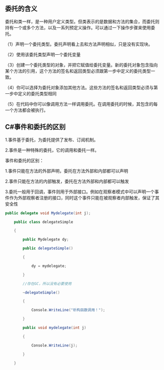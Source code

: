 ## 委托的含义

委托和类一样，是一种用户定义类型。但类表示的是数据和方法的集合，而委托则持有一个或多个方法，以及一系列预定义操作。可以通过一下操作步骤来使用委托。

（1）声明一个委托类型。委托声明看上去和方法声明相似，只是没有实现块。

（2）使用该委托类型声明一个委托变量

（3）创建一个委托类型的对象，并把它赋值给委托变量。新的委托对象包含指向某个方法的引用，这个方法的签名和返回类型必须跟第一步中定义的委托类型一致。

（4）你可以选择为委托对象添加其他方法。这些方法的签名和返回类型必须与第一步中定义的委托类型相同

（5）在代码中你可以像调用方法一样调用委托。在调用委托的时候，其包含的每一个方法都会被执行。



## C#事件和委托的区别

1.事件基于委托，为委托提供了发布、订阅机制。

2.事件是一种特殊的委托，它的调用和委托一样。

事件和委托的区别：

1.事件只能在方法的外部声明，委托在方法外部和内部都可以声明

2.事件只能在方法的内部触发，委托在方法外部和内部都可以触发

3.委托一般用于回调，事件则用于外部接口。例如在观察者模式中可以声明一个事件作为外部观察者注册的接口，同时这个事件只能在被观察者内部触发，保证了其安全性



```c#
public delegate void Mydelegate(int j);

    public class delegateSimple

    {

        public Mydelegate dy;

        public delegateSimple()

        {

            dy = mydelegate;

        }

        //存在GC，所以没有必要使用

        ~delegateSimple()

        {

            Console.WriteLine("析构函数调用！");

        }

        public void mydelegate(int j)

        {

            Console.WriteLine(j);

​        }

​    }
```





